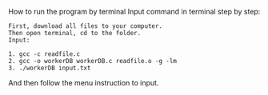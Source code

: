How to run the program by terminal
Input command in terminal step by step:

    First, download all files to your computer.
    Then open terminal, cd to the folder.
    Input:
     
    1. gcc -c readfile.c
    2. gcc -o workerDB workerDB.c readfile.o -g -lm
    3. ./workerDB input.txt
    
 And then follow the menu instruction to input.
